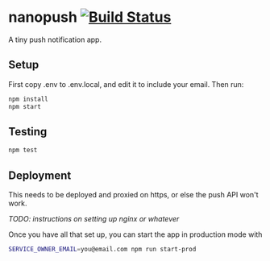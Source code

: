 # nanopush [![Build Status](https://travis-ci.org/rahatarmanahmed/nanopush.svg?branch=master)](https://travis-ci.org/rahatarmanahmed/nanopush)
A tiny push notification app.

## Setup
First copy .env to .env.local, and edit it to include your email. Then run:

```sh
npm install
npm start
```

## Testing

```sh
npm test
```

## Deployment

This needs to be deployed and proxied on https, or else the push API won't work.

*TODO: instructions on setting up nginx or whatever*

Once you have all that set up, you can start the app in production mode with

```sh
SERVICE_OWNER_EMAIL=you@email.com npm run start-prod
```
